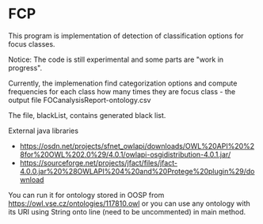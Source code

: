 # FCP
This program is implementation of detection of classification options for focus classes.

Notice: The code is still experimental and some parts are "work in progress".

Currently, the implemenation find categorization options and compute frequencies for each class how many times they are focus class - the output file FOCanalysisReport-ontology.csv

The file, blackList, contains generated black list.

External java libraries
- https://osdn.net/projects/sfnet_owlapi/downloads/OWL%20API%20%28for%20OWL%202.0%29/4.0.1/owlapi-osgidistribution-4.0.1.jar/
- https://sourceforge.net/projects/jfact/files/jfact-4.0.0.jar%20%28OWLAPI%204%20and%20Protege%20plugin%29/download

You can run it for ontology stored in OOSP from https://owl.vse.cz/ontologies/117810.owl or you can use any ontology with its URI using String onto line (need to be uncommented) in main method.
